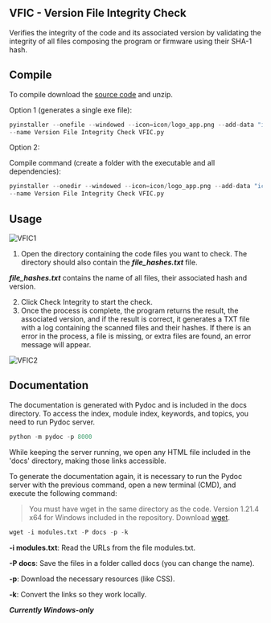 ## VFIC - Version File Integrity Check

Verifies the integrity of the code and its associated version by validating the integrity of all files composing the program or firmware using their SHA-1 hash.


## Compile

To compile download the [source code](https://github.com/ATphonOS/VFIC/archive/refs/heads/main.zip) and unzip. 

Option 1 (generates a single exe file):

```Python
pyinstaller --onefile --windowed --icon=icon/logo_app.png --add-data "icon/logo_app.png;icon" 
--name Version File Integrity Check VFIC.py
```

Option 2:

Compile command (create a folder with the executable and all dependencies):

```Python
pyinstaller --onedir --windowed --icon=icon/logo_app.png --add-data "icon/logo_app.png;icon" 
--name Version File Integrity Check VFIC.py
```


## Usage

![VFIC1](https://github.com/user-attachments/assets/b6df1496-6a6a-4edb-9680-c31c4b12d752)


1. Open the directory containing the code files you want to check. The directory should also contain the ***file_hashes.txt*** file.

 ***file_hashes.txt*** contains the name of all files, their associated hash and version. 
 
2. Click Check Integrity to start the check.
3. Once the process is complete, the program returns the result, the associated version, and if the result is correct, it generates a TXT file with a log containing the scanned files and their hashes. If there is an error in the process, a file is missing, or extra files are found, an error message will appear.
 
 ![VFIC2](https://github.com/user-attachments/assets/23c3f14f-6acc-44cb-8615-37846fba2bbc)


## Documentation

The documentation is generated with Pydoc and is included in the docs directory. To access the index, module index, keywords, and topics, you need to run Pydoc server.

```Python
python -m pydoc -p 8000
```

While keeping the server running, we open any HTML file included in the 'docs' directory, making those links accessible.

To generate the documentation again, it is necessary to run the Pydoc server with the previous command, open a new terminal (CMD), and execute the following command:

> You must have wget in the same directory as the code. Version 1.21.4 x64 for Windows included in the repository. Download [wget](https://eternallybored.org/misc/wget/).


```Python
wget -i modules.txt -P docs -p -k
```

**-i modules.txt**: Read the URLs from the file modules.txt.

**-P docs**: Save the files in a folder called docs (you can change the name).

**-p**: Download the necessary resources (like CSS).

**-k**: Convert the links so they work locally.

***Currently Windows-only***
